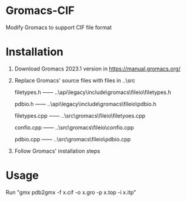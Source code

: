 # Gromacs-CIF
Modify Gromacs to support CIF file format

# Installation
1. Download Gromacs 2023.1 version in https://manual.gromacs.org/
2. Replace Gromacs' source files with files in ..\src

   filetypes.h    ——    ..\api\legacy\include\gromacs\fileio\filetypes.h
   
   pdbio.h       ——     ..\api\legacy\include\gromacs\fileio\pdbio.h
   
   filetypes.cpp   ——   ..\src\gromacs\fileio\filetyoes.cpp
   
   confio.cpp    ——     ..\src\gromacs\fileio\confio.cpp
   
   pdbio.cpp     ——     ..\src\gromacs\fileio\pdbio.cpp
   
4. Follow Gromacs' installation steps

# Usage
Run "gmx pdb2gmx -f x.cif -o x.gro -p x.top -i x.itp"
